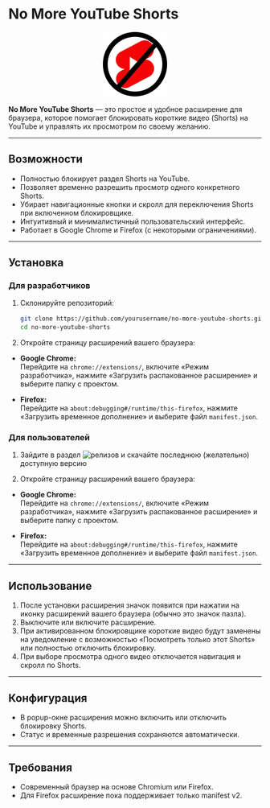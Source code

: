 # No More YouTube Shorts

<p align="center">
  <img src="img/icon128.png" alt="No More YouTube Shorts" width="128" height="128" />
</p>

**No More YouTube Shorts** — это простое и удобное расширение для браузера, которое помогает блокировать короткие видео (Shorts) на YouTube и управлять их просмотром по своему желанию.

---

## Возможности

- Полностью блокирует раздел Shorts на YouTube.
- Позволяет временно разрешить просмотр одного конкретного Shorts.
- Убирает навигационные кнопки и скролл для переключения Shorts при включенном блокировщике.
- Интуитивный и минималистичный пользовательский интерфейс.
- Работает в Google Chrome и Firefox (с некоторыми ограничениями).

---

## Установка

### Для разработчиков

1. Склонируйте репозиторий:
    ```bash
    git clone https://github.com/yourusername/no-more-youtube-shorts.git
    cd no-more-youtube-shorts
    ```

2. Откройте страницу расширений вашего браузера:

- **Google Chrome:**  
  Перейдите на `chrome://extensions/`, включите «Режим разработчика», нажмите «Загрузить распакованное расширение» и выберите папку с проектом.

- **Firefox:**  
  Перейдите на `about:debugging#/runtime/this-firefox`, нажмите «Загрузить временное дополнение» и выберите файл `manifest.json`.

### Для пользователей

1. Зайдите в раздел ![релизов](https://github.com/MaisLaufen/no-more-youtube-shorts/releases) и скачайте последнюю (желательно) доступную версию

2. Откройте страницу расширений вашего браузера:

- **Google Chrome:**  
  Перейдите на `chrome://extensions/`, включите «Режим разработчика», нажмите «Загрузить распакованное расширение» и выберите папку с проектом.

- **Firefox:**  
  Перейдите на `about:debugging#/runtime/this-firefox`, нажмите «Загрузить временное дополнение» и выберите файл `manifest.json`.
---

## Использование

1. После установки расширения значок появится при нажатии на иконку расширений вашего браузера (обычно это значок пазла).
2. Выключите или включите расширение. 
3. При активированном блокировщике короткие видео будут заменены на уведомление с возможностью «Посмотреть только этот Shorts» или полностью отключить блокировку.
4. При выборе просмотра одного видео отключается навигация и скролл по Shorts.

---

## Конфигурация

- В popup-окне расширения можно включить или отключить блокировку Shorts.
- Статус и временные разрешения сохраняются автоматически.

---

## Требования

- Современный браузер на основе Chromium или Firefox.
- Для Firefox расширение пока поддерживает только manifest v2.
